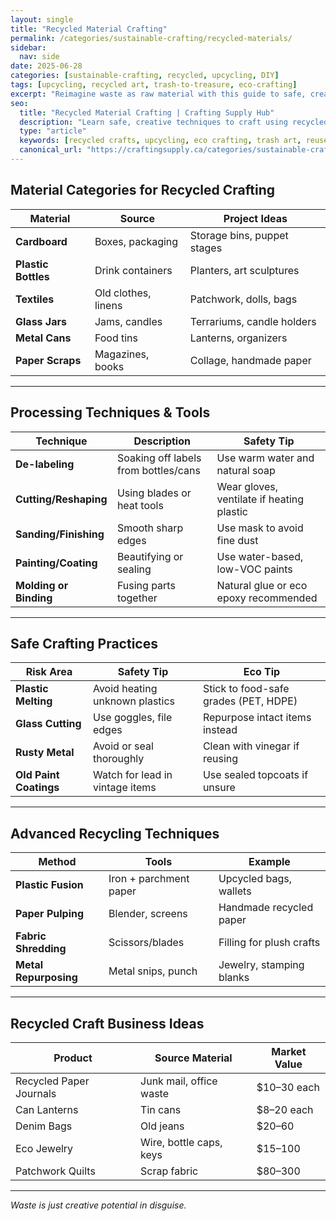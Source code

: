 ```yaml
---
layout: single
title: "Recycled Material Crafting"
permalink: /categories/sustainable-crafting/recycled-materials/
sidebar:
  nav: side
date: 2025-06-28
categories: [sustainable-crafting, recycled, upcycling, DIY]
tags: [upcycling, recycled art, trash-to-treasure, eco-crafting]
excerpt: "Reimagine waste as raw material with this guide to safe, creative, and effective recycled material crafting."
seo:
  title: "Recycled Material Crafting | Crafting Supply Hub"
  description: "Learn safe, creative techniques to craft using recycled materials beyond basic upcycling."
  type: "article"
  keywords: [recycled crafts, upcycling, eco crafting, trash art, reuse materials]
  canonical_url: "https://craftingsupply.ca/categories/sustainable-crafting/recycled-materials/"
---
```

## Material Categories for Recycled Crafting

| Material | Source | Project Ideas |
|----------|--------|---------------|
| **Cardboard** | Boxes, packaging | Storage bins, puppet stages |
| **Plastic Bottles** | Drink containers | Planters, art sculptures |
| **Textiles** | Old clothes, linens | Patchwork, dolls, bags |
| **Glass Jars** | Jams, candles | Terrariums, candle holders |
| **Metal Cans** | Food tins | Lanterns, organizers |
| **Paper Scraps** | Magazines, books | Collage, handmade paper |

---

## Processing Techniques & Tools

| Technique | Description | Safety Tip |
|-----------|-------------|------------|
| **De-labeling** | Soaking off labels from bottles/cans | Use warm water and natural soap |
| **Cutting/Reshaping** | Using blades or heat tools | Wear gloves, ventilate if heating plastic |
| **Sanding/Finishing** | Smooth sharp edges | Use mask to avoid fine dust |
| **Painting/Coating** | Beautifying or sealing | Use water-based, low-VOC paints |
| **Molding or Binding** | Fusing parts together | Natural glue or eco epoxy recommended |

---

## Safe Crafting Practices

| Risk Area | Safety Tip | Eco Tip |
|-----------|------------|---------|
| **Plastic Melting** | Avoid heating unknown plastics | Stick to food-safe grades (PET, HDPE) |
| **Glass Cutting** | Use goggles, file edges | Repurpose intact items instead |
| **Rusty Metal** | Avoid or seal thoroughly | Clean with vinegar if reusing |
| **Old Paint Coatings** | Watch for lead in vintage items | Use sealed topcoats if unsure |

---

## Advanced Recycling Techniques

| Method | Tools | Example |
|--------|-------|---------|
| **Plastic Fusion** | Iron + parchment paper | Upcycled bags, wallets |
| **Paper Pulping** | Blender, screens | Handmade recycled paper |
| **Fabric Shredding** | Scissors/blades | Filling for plush crafts |
| **Metal Repurposing** | Metal snips, punch | Jewelry, stamping blanks |

---

## Recycled Craft Business Ideas

| Product | Source Material | Market Value |
|---------|------------------|--------------|
| Recycled Paper Journals | Junk mail, office waste | $10–30 each |
| Can Lanterns | Tin cans | $8–20 each |
| Denim Bags | Old jeans | $20–60 |
| Eco Jewelry | Wire, bottle caps, keys | $15–100 |
| Patchwork Quilts | Scrap fabric | $80–300 |

---
*Waste is just creative potential in disguise.*
